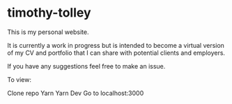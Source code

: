 # timothy-tolley

This is my personal website.

It is currently a work in progress but is intended to become a virtual version of my CV and portfolio that I can share with potential clients and employers. 

If you have any suggestions feel free to make an issue. 

To view: 

Clone repo 
Yarn 
Yarn Dev 
Go to localhost:3000
